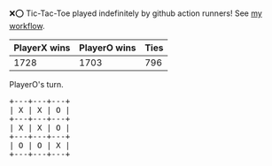 :x::o: Tic-Tac-Toe played indefinitely by github action runners! See [my workflow](.github/workflows/play.yaml).

|PlayerX wins|PlayerO wins|Ties|
|-|-|-|
|1728|1703|796|

PlayerO's turn.

<pre>
+---+---+---+
| X | X | O |
+---+---+---+
| X | X | O |
+---+---+---+
| O | O | X |
+---+---+---+
</pre>